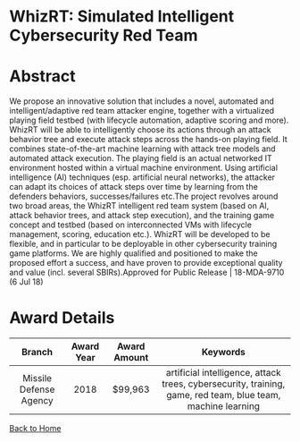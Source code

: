 
WhizRT: Simulated Intelligent Cybersecurity Red Team
====================================================

# Abstract


We propose an innovative solution that includes a novel, automated and intelligent/adaptive red team attacker engine, together with a virtualized playing field testbed (with lifecycle automation, adaptive scoring and more). WhizRT will be able to intelligently choose its actions through an attack behavior tree and execute attack steps across the hands-on playing field. It combines state-of-the-art machine learning with attack tree models and automated attack execution. The playing field is an actual networked IT environment hosted within a virtual machine environment. Using artificial intelligence (AI) techniques (esp. artificial neural networks), the attacker can adapt its choices of attack steps over time by learning from the defenders behaviors, successes/failures etc.The project revolves around two broad areas, the WhizRT intelligent red team system (based on AI, attack behavior trees, and attack step execution), and the training game concept and testbed (based on interconnected VMs with lifecycle management, scoring, education etc.). WhizRT will be developed to be flexible, and in particular to be deployable in other cybersecurity training game platforms. We are highly qualified and positioned to make the proposed effort a success, and have proven to provide exceptional quality and value (incl. several SBIRs).Approved for Public Release | 18-MDA-9710 (6 Jul 18)  

# Award Details

|Branch|Award Year|Award Amount|Keywords|
| :---: | :---: | :---: | :---: |
|Missile Defense Agency|2018|$99,963|artificial intelligence, attack trees, cybersecurity, training, game, red team, blue team, machine learning|
  
  


[Back to Home](https://github.com/chrischow/dod_sbir_awards)